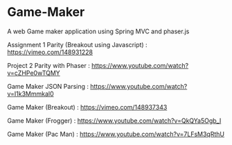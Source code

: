 # Game-Maker
A web Game maker application using Spring MVC and phaser.js

Assignment 1 Parity (Breakout using Javascript) : https://vimeo.com/148931228

Project 2 Parity with Phaser : https://www.youtube.com/watch?v=cZHPe0wTQMY

Game Maker JSON Parsing : https://www.youtube.com/watch?v=I1k3Mmmkal0

Game Maker (Breakout) : https://vimeo.com/148937343

Game Maker (Frogger) : https://www.youtube.com/watch?v=QkQYa5Ogb_I

Game Maker (Pac Man) : https://www.youtube.com/watch?v=7LFsM3qRthU
